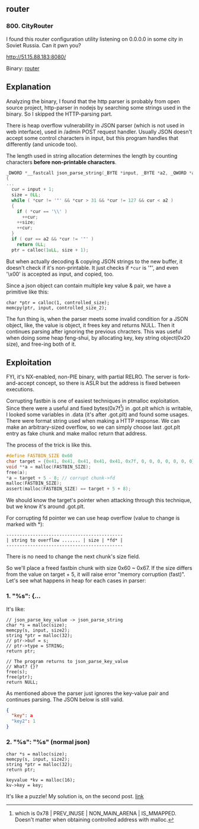 ## router

### 800. CityRouter

I found this router configuration utility listening on 0.0.0.0 in some city in Soviet Russia. Can it pwn you?

http://51.15.88.183:8080/

Binary: [router](router)

## Explanation

Analyzing the binary, I found that the http parser is probably from open source project, http-parser in nodejs by searching some strings used in the binary. So I skipped the HTTP-parsing part.

There is heap overflow vulnerability in JSON parser (which is not used in web interface), used in /admin POST request handler.
Usually JSON doesn't accept some control characters in input, but this program handles that differently (and unicode too).

The length used in string allocation determines the length by counting characters **before non-printable characters**.

```c
_DWORD *__fastcall json_parse_string(_BYTE *input, _BYTE *a2, _QWORD *a3)
{
...
  cur = input + 1;
  size = 0LL;
  while ( *cur != '"' && *cur > 31 && *cur != 127 && cur < a2 )
  {
    if ( *cur == '\\' )
      ++cur;
    ++size;
    ++cur;
  }
  if ( cur == a2 && *cur != '"' )
    return 0LL;
  ptr = calloc(1uLL, size + 1);
```

But when actually decoding & copying JSON strings to the new buffer, it doesn't check if it's non-printable. It just checks if `*cur` is '"', and even '\x00' is accepted as input, and copied, too.

Since a json object can contain multiple key value & pair, we have a primitive like this:

```
char *ptr = calloc(1, controlled_size);
memcpy(ptr, input, controlled_size_2);
```

The fun thing is, when the parser meets some invalid condition for a JSON object, like, the value is object, it frees key and returns NULL. Then it continues parsing after ignoring the previous chracters. This was useful when doing some heap feng-shui, by allocating key, key string object(0x20 size), and free-ing both of it.

## Exploitation

FYI, it's NX-enabled, non-PIE binary, with partial RELRO. The server is fork-and-accept concept, so there is ASLR but the address is fixed between executions.

Corrupting fastbin is one of easiest techniques in ptmalloc exploitation. Since there were a useful and fixed bytes(0x7f[^1]) in .got.plt which is writable, I looked some variables in .data (it's after .got.plt) and found some usages. There were format string used when making a HTTP response. We can make an arbitrary-sized overflow, so we can simply choose last .got.plt entry as fake chunk and make malloc return that address.

The process of the trick is like this.

```c
#define FASTBIN_SIZE 0x60
char target = {0x41, 0x41, 0x41, 0x41, 0x41, 0x7f, 0, 0, 0, 0, 0, 0, 0}; // 0x41 can be arbitrary bytes since it's not used. In this case, .got.plt.
void **a = malloc(FASTBIN_SIZE);
free(a);
*a = target + 5 - 8; // corrupt chunk->fd
malloc(FASTBIN_SIZE);
assert(malloc(FASTBIN_SIZE) == target + 5 + 8);
```

We should know the target's pointer when attacking through this technique, but we know it's around .got.plt.

For corrupting fd pointer we can use heap overflow (value to change is marked with \*):

```
--------------------------------------------
| string to overflow ....... | size | *fd* |
--------------------------------------------
```

There is no need to change the next chunk's size field.

So we'll place a freed fastbin chunk with size 0x60 ~ 0x67. If the size differs from the value on target + 5, it will raise error "memory corruption (fast)". Let's see what happens in heap for each cases in parser:

### 1. "%s": {...

It's like:

```
// json_parse_key_value -> json_parse_string
char *s = malloc(size);
memcpy(s, input, size2);
string *ptr = malloc(32);
// ptr->buf = s;
// ptr->type = STRING;
return ptr;

// The program returns to json_parse_key_value
// What? {}?
free(s);
free(ptr);
return NULL;

```

As mentioned above the parser just ignores the key-value pair and continues parsing. The JSON below is still valid.

```json
{
  "key": a
  "key2": 1
}
```

### 2. "%s": "%s" (normal json)

```
char *s = malloc(size);
memcpy(s, input, size2);
string *ptr = malloc(32);
return ptr;

keyvalue *kv = malloc(16);
kv->key = key;
```

It's like a puzzle! My solution is, on the second post. [link](second.md)

[^1]: which is 0x78 | PREV_INUSE | NON_MAIN_ARENA | IS_MMAPPED. Doesn't matter when obtaining controlled address with malloc.